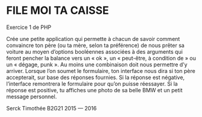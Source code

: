# FILE MOI TA CAISSE

Exercice 1 de PHP

Crée une petite application qui permette à chacun de savoir comment convaincre ton père (ou ta mère, selon ta préférence) de nous prêter sa voiture au moyen d’options booléennes associées à des arguments qui feront pencher la balance vers un « ok », un « peut-être, à condition de » ou un « dégage, punk ». Au moins une combinaison doit nous permettre d’y arriver.
Lorsque l’on soumet le formulaire, ton interface nous dira si ton père accepterait, sur base des réponses fournies. 
Si la réponse est négative, l’interface remontrera le formulaire pour qu’on puisse réessayer. 
Si la réponse est positive, tu affiches une photo de sa belle BMW et un petit message personnel. 


Serck Timothée B2G21
2015 — 2016
